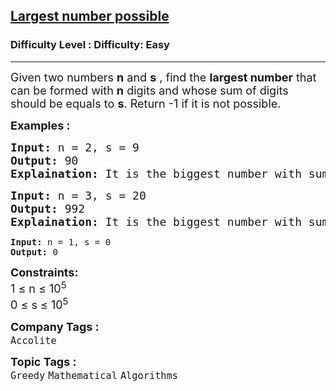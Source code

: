 <h2><a href="https://www.geeksforgeeks.org/problems/largest-number-possible5028/1?page=1&category=Greedy&difficulty=Easy&status=unsolved&sortBy=submissions">Largest number possible</a></h2><h3>Difficulty Level : Difficulty: Easy</h3><hr><div class="problems_problem_content__Xm_eO"><p><span style="font-size: 18px;">Given two numbers <strong>n</strong> and <strong>s</strong>&nbsp;, find the <strong>largest number</strong> that can be formed with <strong>n</strong> digits and whose sum of digits should be equals to <strong>s</strong>. Return -1 if it is not possible.</span></p>
<p><strong><span style="font-size: 18px;">Examples :</span></strong></p>
<pre><span style="font-size: 18px;"><strong>Input:</strong> n = 2, s = 9
<strong>Output:</strong> 90
<strong>Explaination:</strong> It is the biggest number with sum of digits equals to 9.</span></pre>
<pre><span style="font-size: 18px;"><strong>Input:</strong> n = 3, s = 20
<strong>Output:</strong> 992
<strong>Explaination:</strong> It is the biggest number with sum of digits equals to 20.<br></span></pre>
<pre><strong>Input:</strong> n = 1, s = 0
<strong>Output:</strong> 0</pre>
<p><span style="font-size: 18px;"><strong>Constraints:</strong><br>1 ≤ n ≤ 10<sup>5</sup><br>0 ≤ s ≤ 10<sup>5</sup></span></p></div><p><span style=font-size:18px><strong>Company Tags : </strong><br><code>Accolite</code>&nbsp;<br><p><span style=font-size:18px><strong>Topic Tags : </strong><br><code>Greedy</code>&nbsp;<code>Mathematical</code>&nbsp;<code>Algorithms</code>&nbsp;